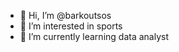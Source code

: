 - 👋 Hi, I’m @barkoutsos
- 👀 I’m interested in sports
- 🌱 I’m currently learning data analyst


<!---
barkoutsos/barkoutsos is a ✨ special ✨ repository because its `README.md` (this file) appears on your GitHub profile.
You can click the Preview link to take a look at your changes.
--->
